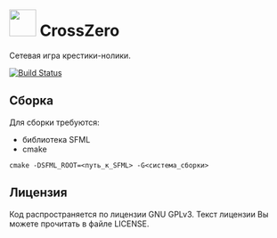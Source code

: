# <img src="https://github.com/Philosoph228/CrossZero/blob/master/res/icon.png" width="48"> CrossZero
Сетевая игра крестики-нолики.

[![Build Status](https://travis-ci.org/Philosoph228/CrossZero.svg?branch=master)](https://travis-ci.org/Philosoph228/CrossZero)

## Сборка
Для сборки требуются:
* библиотека SFML
* cmake

```
cmake -DSFML_ROOT=<путь_к_SFML> -G<система_сборки>
```

## Лицензия
Код распространяется по лицензии GNU GPLv3. Текст лицензии Вы можете прочитать в файле LICENSE.
